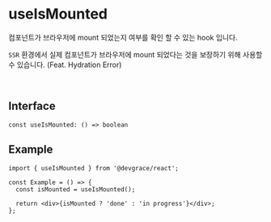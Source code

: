 # useIsMounted
컴포넌트가 브라우저에 mount 되었는지 여부를 확인 할 수 있는 hook 입니다.

`SSR` 환경에서 실제 컴포넌트가 브라우저에 mount 되었다는 것을 보장하기 위해 사용할 수 있습니다. (Feat. Hydration Error)

<br />

## Interface
```tsx
const useIsMounted: () => boolean
```

## Example

```tsx
import { useIsMounted } from '@devgrace/react';

const Example = () => {
  const isMounted = useIsMounted();

  return <div>{isMounted ? 'done' : 'in progress'}</div>;
};
```